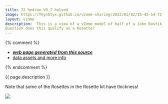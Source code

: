 ```yaml
---
title: 72 hedron V9_7 halved
image: https://ThynStyx.github.io/vzome-sharing/2022/01/02/15-43-54-72-hedron-V9_7-halved/72-hedron-V9_7-halved.png
layout: vzome
description:  This is a view of a vZome model of half of a John Kostik model of a 72 Hedron v9_7 
Question does this qualify as a Rosette?
---
```


{% comment %}
 - [***web page generated from this source***][post]
 - [data assets and more info][github]

[post]: <https://ThynStyx.github.io/vzome-sharing/2022/01/02/72-hedron-V9_7-halved-15-43-54.html>
[github]: <https://github.com/ThynStyx/vzome-sharing/tree/main/2022/01/02/15-43-54-72-hedron-V9_7-halved/>
{% endcomment %}
 
{{ page.description }}

Note that some  of the Rosettes in the Rosette kit have thickness!

<vzome-viewer style="width: 100%; height: 65vh;"
       src="https://ThynStyx.github.io/vzome-sharing/2022/01/02/15-43-54-72-hedron-V9_7-halved/72-hedron-V9_7-halved.vZome" >
  <img src="https://ThynStyx.github.io/vzome-sharing/2022/01/02/15-43-54-72-hedron-V9_7-halved/72-hedron-V9_7-halved.png" />
</vzome-viewer>
